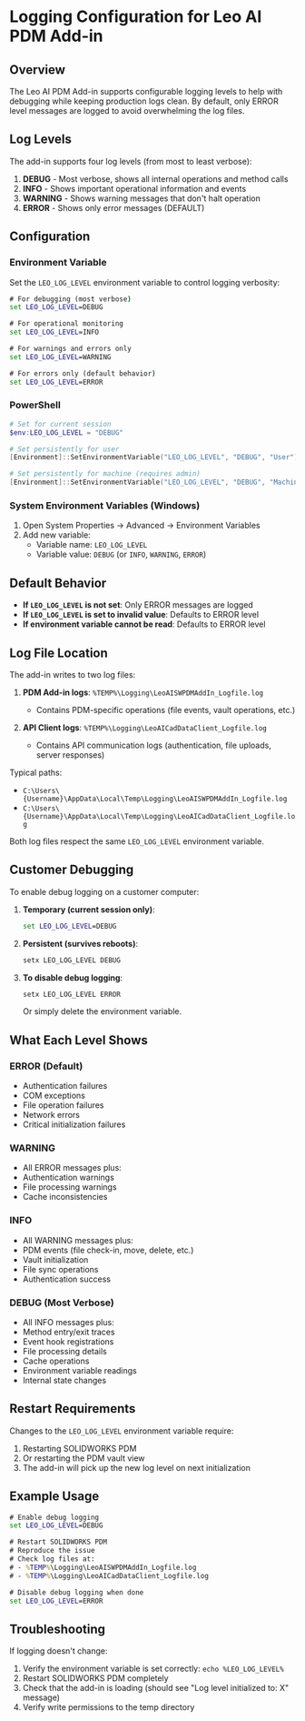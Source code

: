 # Logging Configuration for Leo AI PDM Add-in

## Overview

The Leo AI PDM Add-in supports configurable logging levels to help with debugging while keeping production logs clean. By default, only ERROR level messages are logged to avoid overwhelming the log files.

## Log Levels

The add-in supports four log levels (from most to least verbose):

1. **DEBUG** - Most verbose, shows all internal operations and method calls
2. **INFO** - Shows important operational information and events  
3. **WARNING** - Shows warning messages that don't halt operation
4. **ERROR** - Shows only error messages (DEFAULT)

## Configuration

### Environment Variable

Set the `LEO_LOG_LEVEL` environment variable to control logging verbosity:

```cmd
# For debugging (most verbose)
set LEO_LOG_LEVEL=DEBUG

# For operational monitoring
set LEO_LOG_LEVEL=INFO

# For warnings and errors only
set LEO_LOG_LEVEL=WARNING

# For errors only (default behavior)
set LEO_LOG_LEVEL=ERROR
```

### PowerShell
```powershell
# Set for current session
$env:LEO_LOG_LEVEL = "DEBUG"

# Set persistently for user
[Environment]::SetEnvironmentVariable("LEO_LOG_LEVEL", "DEBUG", "User")

# Set persistently for machine (requires admin)
[Environment]::SetEnvironmentVariable("LEO_LOG_LEVEL", "DEBUG", "Machine")
```

### System Environment Variables (Windows)
1. Open System Properties → Advanced → Environment Variables
2. Add new variable:
   - Variable name: `LEO_LOG_LEVEL`
   - Variable value: `DEBUG` (or `INFO`, `WARNING`, `ERROR`)

## Default Behavior

- **If `LEO_LOG_LEVEL` is not set**: Only ERROR messages are logged
- **If `LEO_LOG_LEVEL` is set to invalid value**: Defaults to ERROR level
- **If environment variable cannot be read**: Defaults to ERROR level

## Log File Location

The add-in writes to two log files:

1. **PDM Add-in logs**: `%TEMP%\Logging\LeoAISWPDMAddIn_Logfile.log`
   - Contains PDM-specific operations (file events, vault operations, etc.)

2. **API Client logs**: `%TEMP%\Logging\LeoAICadDataClient_Logfile.log`
   - Contains API communication logs (authentication, file uploads, server responses)

Typical paths:
- `C:\Users\{Username}\AppData\Local\Temp\Logging\LeoAISWPDMAddIn_Logfile.log`
- `C:\Users\{Username}\AppData\Local\Temp\Logging\LeoAICadDataClient_Logfile.log`

Both log files respect the same `LEO_LOG_LEVEL` environment variable.

## Customer Debugging

To enable debug logging on a customer computer:

1. **Temporary (current session only)**:
   ```cmd
   set LEO_LOG_LEVEL=DEBUG
   ```

2. **Persistent (survives reboots)**:
   ```cmd
   setx LEO_LOG_LEVEL DEBUG
   ```

3. **To disable debug logging**:
   ```cmd
   setx LEO_LOG_LEVEL ERROR
   ```
   Or simply delete the environment variable.

## What Each Level Shows

### ERROR (Default)
- Authentication failures
- COM exceptions
- File operation failures
- Network errors
- Critical initialization failures

### WARNING
- All ERROR messages plus:
- Authentication warnings
- File processing warnings
- Cache inconsistencies

### INFO  
- All WARNING messages plus:
- PDM events (file check-in, move, delete, etc.)
- Vault initialization
- File sync operations
- Authentication success

### DEBUG (Most Verbose)
- All INFO messages plus:
- Method entry/exit traces
- Event hook registrations
- File processing details
- Cache operations
- Environment variable readings
- Internal state changes

## Restart Requirements

Changes to the `LEO_LOG_LEVEL` environment variable require:
1. Restarting SOLIDWORKS PDM
2. Or restarting the PDM vault view
3. The add-in will pick up the new log level on next initialization

## Example Usage

```cmd
# Enable debug logging
set LEO_LOG_LEVEL=DEBUG

# Restart SOLIDWORKS PDM
# Reproduce the issue
# Check log files at:
# - %TEMP%\Logging\LeoAISWPDMAddIn_Logfile.log
# - %TEMP%\Logging\LeoAICadDataClient_Logfile.log

# Disable debug logging when done
set LEO_LOG_LEVEL=ERROR
```

## Troubleshooting

If logging doesn't change:
1. Verify the environment variable is set correctly: `echo %LEO_LOG_LEVEL%`
2. Restart SOLIDWORKS PDM completely
3. Check that the add-in is loading (should see "Log level initialized to: X" message)
4. Verify write permissions to the temp directory 